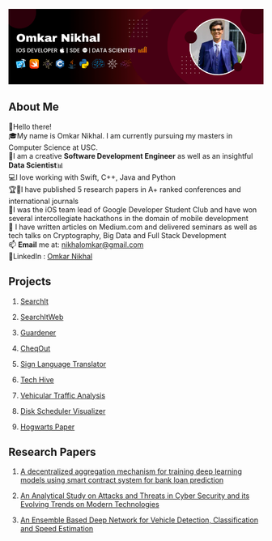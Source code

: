 ![plot](Omkar_Banner.png)

## About Me
👨‍Hello there! <br />
🎓My name is Omkar Nikhal. I am currently pursuing my masters in Computer Science at USC. <br />
📱I am a creative **Software Development Engineer** as well as an insightful **Data Scientist**📊<br />
💻I love working with Swift, C++, Java and Python<br />
🏆🥇I have published 5 research papers in A+ ranked conferences and international journals<br />
🎒I was the iOS team lead of Google Developer Student Club and have won several intercollegiate hackathons in the domain of mobile development <br />
📄 I have written articles on Medium.com and delivered seminars as well as tech talks on Cryptography, Big Data and Full Stack Development <br />
📫 **Email** me at: nikhalomkar@gmail.com <br/>
📱LinkedIn : [Omkar Nikhal](https://www.linkedin.com/in/omkar-nikhal/)

## Projects

1. [SearchIt](https://github.com/gitpushOmnik/SearchIt)

2. [SearchItWeb](https://github.com/gitpushOmnik/SearchItWeb)
   
3. [Guardener](https://github.com/gitpushOmnik/Guardener)

4. [CheqOut](https://github.com/gitpushOmnik/CheqOut)

5. [Sign Language Translator](https://github.com/gitpushOmnik/Sign-Language-Translator)

6. [Tech Hive](https://github.com/gitpushOmnik/Tech-Hive)

7. [Vehicular Traffic Analysis](https://github.com/gitpushOmnik/Vehicular-Traffic-Analysis)

8. [Disk Scheduler Visualizer](https://github.com/gitpushOmnik/Disk-Scheduler-Visualizer)

9. [Hogwarts Paper](https://github.com/gitpushOmnik/Hogwarts-Paper-AR)


## Research Papers

1. [A decentralized aggregation mechanism for training deep learning models using smart contract system for bank loan prediction](https://arxiv.org/abs/2011.10981)

2. [An Analytical Study on Attacks and Threats in Cyber Security and its Evolving Trends on Modern Technologies](https://www.semanticscholar.org/paper/An-Analytical-Study-on-Attacks-and-Threats-in-Cyber-Nikhal/6cf1bf7e212a1b03f0c911bde02fc748da3094ea)

3. [An Ensemble Based Deep Network for Vehicle Detection, Classification and Speed Estimation](https://www.jetir.org/papers/JETIR2207191.pdf)
